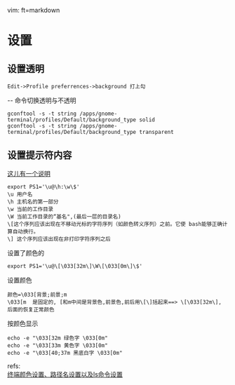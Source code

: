    vim: ft=markdown  
# 设置

## 设置透明

	Edit->Profile preferrences->background 打上勾

-- 命令切换透明与不透明

	gconftool -s -t string /apps/gnome-terminal/profiles/Default/background_type solid
	gconftool -s -t string /apps/gnome-terminal/profiles/Default/background_type transparent

## 设置提示符内容
[这儿有一个说明][1]  

	export PS1='\u@\h:\w\$' 
	\u 用户名   
	\h 主机名的第一部分  
	\w 当前的工作目录
	\W 当前工作目录的“基名",(最后一层的目录名)
	\[这个序列应该出现在不移动光标的字符序列（如颜色转义序列）之前。它使 bash能够正确计算自动换行。
	\] 这个序列应该出现在非打印字符序列之后

设置了颜色的

	export PS1='\u@\[\033[32m\]\W\[\033[0m\]\$'
设置颜色

	颜色=\033[背景;前景;m
	\033[m  是固定的, [和m中间是背景色,前景色,前后用\[\]括起来==> \[\033[32m\],  后面的恢复正常颜色
按颜色显示

	echo -e "\033[32m 绿色字 \033[0m"
	echo -e "\033[33m 黄色字 \033[0m"
	echo -e "\033[40;37m 黑底白字 \033[0m"

refs:  
[终端颜色设置、路径名设置以及ls命令设置][1]  



[1]: http://blog.sina.com.cn/s/blog_6d0cbb0301019egu.html